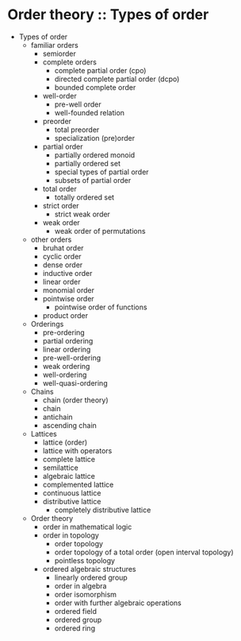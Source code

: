 # Order theory :: Types of order

* Types of order
  * familiar orders
    - semiorder
    - complete orders
      - complete partial order (cpo)
      - directed complete partial order (dcpo)
      - bounded complete order
    - well-order
      - pre-well order
      - well-founded relation
    - preorder
      - total preorder
      - specialization (pre)order
    - partial order
      - partially ordered monoid
      - partially ordered set
      - special types of partial order
      - subsets of partial order
    - total order
      - totally ordered set
    - strict order
      - strict weak order
    - weak order
      - weak order of permutations
  * other orders
    - bruhat order
    - cyclic order
    - dense order
    - inductive order
    - linear order
    - monomial order
    - pointwise order
      - pointwise order of functions
    - product order
  * Orderings
    - pre-ordering
    - partial ordering
    - linear ordering
    - pre-well-ordering
    - weak ordering
    - well-ordering
    - well-quasi-ordering
  * Chains
    - chain (order theory)
    - chain
    - antichain
    - ascending chain
  * Lattices
    - lattice (order)
    - lattice with operators
    - complete lattice
    - semilattice
    - algebraic lattice
    - complemented lattice
    - continuous lattice
    - distributive lattice
      - completely distributive lattice
  * Order theory
    * order in mathematical logic
    * order in topology
      - order topology
      - order topology of a total order (open interval topology)
      - pointless topology
    * ordered algebraic structures
      - linearly ordered group
      - order in algebra
      - order isomorphism
      - order with further algebraic operations
      - ordered field
      - ordered group
      - ordered ring
